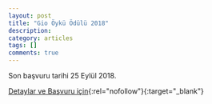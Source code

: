 ```yaml
---
layout: post
title: "Gio Öykü Ödülü 2018"
description: 
category: articles
tags: []
comments: true
---
```


Son başvuru tarihi 25 Eylül 2018.

[Detaylar ve Başvuru için](http://gio.fabisad.com/?utm_source=edebiyatyarismalari.com&utm_medium=affiliate&utm_campaign=cpc#oykugio){:rel="nofollow"}{:target="_blank"}